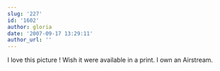 ```yaml
---
slug: '227'
id: '1602'
author: gloria
date: '2007-09-17 13:29:11'
author_url: ''
---
```

I love this picture ! Wish it were available in a print. I own an Airstream.
